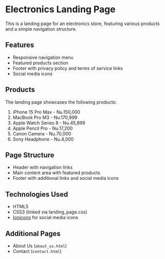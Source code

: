 # Electronics Landing Page

This is a landing page for an electronics store, featuring various products and a simple navigation structure.

## Features

- Responsive navigation menu
- Featured products section
- Footer with privacy policy and terms of service links
- Social media icons

## Products

The landing page showcases the following products:

1. iPhone 15 Pro Max - Nu.150,000
2. MacBook Pro M3 - Nu.170,999
3. Apple Watch Series 8 - Nu.45,899
4. Apple Pencil Pro - Nu.17,200
5. Canon Camera - Nu.70,000
6. Sony Headphone - Nu.4,000

## Page Structure

- Header with navigation links
- Main content area with featured products
- Footer with additional links and social media icons

## Technologies Used

- HTML5
- CSS3 (linked via landing_page.css)
- [Ionicons](https://ionicons.com/) for social media icons


## Additional Pages

- About Us (`about_us.html`)
- Contact (`contact.html`)

